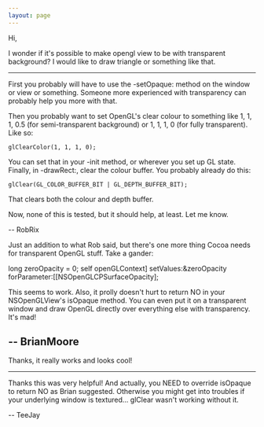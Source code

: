 ```yaml
---
layout: page
---
```


Hi,

I wonder if it's possible to make opengl view to be with transparent background? I would like to draw triangle or something like that.

----

First you probably will have to use the -setOpaque: method on the window or view or something. Someone more experienced with transparency can probably help you more with that.

Then you probably want to set OpenGL's clear colour to something like 1, 1, 1, 0.5 (for semi-transparent background) or 1, 1, 1, 0 (for fully transparent). Like so:

    glClearColor(1, 1, 1, 0);

You can set that in your -init method, or wherever you set up GL state. Finally, in -drawRect:, clear the colour buffer. You probably already do this:

    glClear(GL_COLOR_BUFFER_BIT | GL_DEPTH_BUFFER_BIT);

That clears both the colour and depth buffer.

Now, none of this is tested, but it should help, at least. Let me know.

-- RobRix

Just an addition to what Rob said, but there's one more thing Cocoa needs for transparent OpenGL stuff.  Take a gander:
    
long zeroOpacity = 0;
self openGLContext] setValues:&zeroOpacity forParameter:[[NSOpenGLCPSurfaceOpacity];

This seems to work.  Also, it prolly doesn't hurt to return NO in your NSOpenGLView<nowiki/>'s isOpaque method.  You can even put it on a transparent window and draw OpenGL directly over everything else with transparency.  It's mad!  

-- BrianMoore
----

Thanks, it really works and looks cool!

----

Thanks this was very helpful! And actually, you NEED to override isOpaque to return NO as Brian suggested. Otherwise you might get into troubles if your underlying window is textured... glClear wasn't working without it.

-- TeeJay
